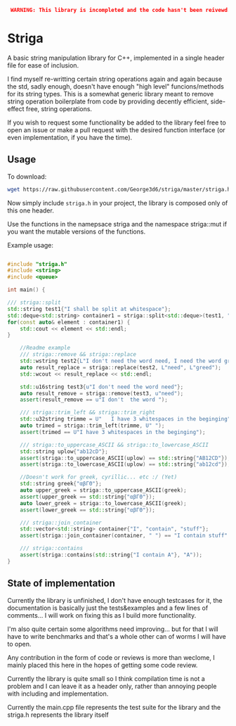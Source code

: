```json
 WARNING: This library is incompleted and the code hasn't been reivewd. The present implementation may work as intended for myself, but, use at your own risk, especially if you plan on using it with 3rd party strings such as folly:String, AWS::String or QString
```

# Striga

A basic string manipulation library for C++, implemented in a single header file for ease of inclusion.

I find myself re-writting certain string operations again and again because the std, sadly enough, doesn't have enough "high level" funcions/methods for its string types. This is a somewhat generic library meant to remove
string operation boilerplate from code by providing decently efficient, side-effect free, string operations.

If you wish to request some functionality be added to the library feel free to open an issue or make a pull request with the desired function interface (or even implementation, if you have the time).

## Usage

To download:

```bash
wget https://raw.githubusercontent.com/George3d6/striga/master/striga.h
```

Now simply include ``` striga.h ``` in your project, the library is composed only of this one header.

Use the functions in the namepsace striga and the namespace striga::mut if you want the mutable versions of
the functions.

Example usage:

```c++

#include "striga.h"
#include <string>
#include <queue>

int main() {

/// striga::split
std::string test1{"I shall be split at whitespace"};
std::deque<std::string> container1 = striga::split<std::deque>(test1, " ");
for(const auto& element : container1) {
    std::cout << element << std::endl;
}

    //Readme example
    /// striga::remove && striga::replace
    std::wstring test2{L"I don't need the word need, I need the word greed"};
    auto result_replace = striga::replace(test2, L"need", L"greed");
    std::wcout << result_replace << std::endl;

    std::u16string test3{u"I don't need the word need"};
    auto result_remove = striga::remove(test3, u"need");
    assert(result_remove == u"I don't  the word ");

    /// striga::trim_left && striga::trim_right
    std::u32string trimme = U"   I have 3 whitespaces in the beginging";
    auto trimed = striga::trim_left(trimme, U" ");
    assert(trimed == U"I have 3 whitespaces in the beginging");

    /// striga::to_uppercase_ASCII && striga::to_lowercase_ASCII
    std::string uplow{"ab12cD"};
    assert(striga::to_uppercase_ASCII(uplow) == std::string{"AB12CD"});
    assert(striga::to_lowercase_ASCII(uplow) == std::string{"ab12cd"});

    //Doesn't work for greek, cyrillic... etc :/ (Yet)
    std::string greek{"αβΓΘ"};
    auto upper_greek = striga::to_uppercase_ASCII(greek);
    assert(upper_greek == std::string{"αβΓΘ"});
    auto lower_greek = striga::to_lowercase_ASCII(greek);
    assert(lower_greek == std::string{"αβΓΘ"});

    /// striga::join_container
    std::vector<std::string> container{"I", "contain", "stuff"};
    assert(striga::join_container(container, " ") == "I contain stuff" );

    /// striga::contains
    assert(striga::contains(std::string{"I contain A"}, "A"));
}

```

## State of implementation

Currently the library is unfinished, I don't have enough testcases for it, the documentation is basically just the tests&examples and a few lines of comments... I will work on fixing this as I build more functionality.

I'm also quite certain some algorithms need improving... but for that I will have to write benchmarks and that's a whole other can of worms I will have to open.

Any contribution in the form of code or reviews is more than weclome, I mainly placed this here in the hopes of getting some code review.

Currently the library is quite small so I think compilation time is not a problem and I can leave it as a header only, rather than annoying people with including and implementation.

Currently the main.cpp file represents the test suite for the library and the striga.h represents the library itself
